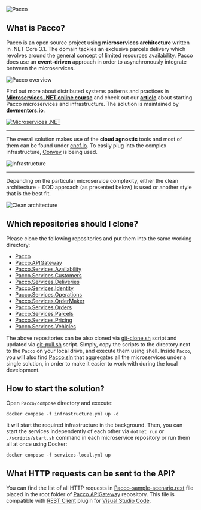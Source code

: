 ![Pacco](https://raw.githubusercontent.com/devmentors/Pacco/master/assets/pacco_logo.png)

**What is Pacco?**
----------------

Pacco is an open source project using **microservices architecture** written in .NET Core 3.1. The domain tackles an exclusive parcels delivery which revolves around the general concept of limited resources availability. Pacco does use an **event-driven** approach in order to asynchronously integrate between the microservices.

![Pacco overview](https://raw.githubusercontent.com/devmentors/Pacco/master/assets/pacco_overview.png)

Find out more about distributed systems patterns and practices in **[Microservices .NET online course](https://devmentors.io/courses/microservices-net)** and check out our **[article](https://devmentors.io/blog/hello-world-microservices-pacco)** about starting Pacco microservices and infrastructure. The solution is maintained by **[devmentors.io](https://devmentors.io)**.

[![Microservices .NET](https://cdn.devmentors.io/blog/hello-world-microservices-pacco/microservices_net_pacco_trailer.png)](https://www.youtube.com/watch?v=5SLyrETnJoE)


----------------

The overall solution makes use of the **cloud agnostic** tools and most of them can be found under [cncf.io](https://cncf.io). To easily plug into the complex infrastructure, [Convey](https://convey-stack.github.io) is being used.

![Infrastructure](https://raw.githubusercontent.com/devmentors/Pacco/master/assets/infrastructure.png)

----------------

Depending on the particular microservice complexity, either the clean architecture + DDD approach (as presented below) is used or another style that is the best fit.

![Clean architecture](https://raw.githubusercontent.com/devmentors/Pacco/master/assets/clean_architecture.png)


**Which repositories should I clone?**
----------------

Please clone the following repositories and put them into the same working directory:

- [Pacco](https://github.com/devmentors/Pacco)
- [Pacco.APIGateway](https://github.com/devmentors/Pacco.APIGateway)
- [Pacco.Services.Availability](https://github.com/devmentors/Pacco.Services.Availability)
- [Pacco.Services.Customers](https://github.com/devmentors/Pacco.Services.Customers)
- [Pacco.Services.Deliveries](https://github.com/devmentors/Pacco.Services.Deliveries)
- [Pacco.Services.Identity](https://github.com/devmentors/Pacco.Services.Identity)
- [Pacco.Services.Operations](https://github.com/devmentors/Pacco.Services.Operations)
- [Pacco.Services.OrderMaker](https://github.com/devmentors/Pacco.Services.OrderMaker)
- [Pacco.Services.Orders](https://github.com/devmentors/Pacco.Services.Orders)
- [Pacco.Services.Parcels](https://github.com/devmentors/Pacco.Services.Parcels)
- [Pacco.Services.Pricing](https://github.com/devmentors/Pacco.Services.Pricing)
- [Pacco.Services.Vehicles](https://github.com/devmentors/Pacco.Services.Vehicles)

The above repositories can be also cloned via [git-clone.sh](https://github.com/devmentors/Pacco/blob/master/scripts/git-clone.sh) script and updated via [git-pull.sh](https://github.com/devmentors/Pacco/blob/master/scripts/git-pull.sh) script. Simply, copy the scripts to the directory next to the `Pacco` on your local drive, and execute them using shell. Inside `Pacco`, you will also find [Pacco.sln](https://github.com/devmentors/Pacco/blob/master/Pacco.sln)  that aggregates all the microservices under a single solution, in order to make it easier to work with during the local development.

**How to start the solution?**
----------------

Open `Pacco/compose` directory and execute:

```
docker compose -f infrastructure.yml up -d
```

It will start the required infrastructure in the background. Then, you can start the services independently of each other via `dotnet run` or `./scripts/start.sh` command in each microservice repository or run them all at once using Docker:

```
docker compose -f services-local.yml up
```

**What HTTP requests can be sent to the API?**
----------------

You can find the list of all HTTP requests in [Pacco-sample-scenario.rest](https://github.com/devmentors/Pacco.APIGateway/blob/master/Pacco-sample-scenario.rest) file placed in the root folder of [Pacco.APIGateway](https://github.com/devmentors/Pacco.APIGateway) repository. 
This file is compatible with [REST Client](https://marketplace.visualstudio.com/items?itemName=humao.rest-client) plugin for [Visual Studio Code](https://code.visualstudio.com). 
